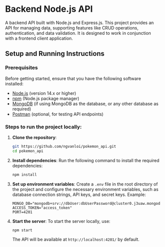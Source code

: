 # Backend Node.js API

A backend API built with Node.js and Express.js. This project provides an API for managing data, supporting features like CRUD operations, authentication, and data validation. It is designed to work in conjunction with a frontend client application.

## Setup and Running Instructions

### Prerequisites

Before getting started, ensure that you have the following software installed:

- [Node.js](https://nodejs.org/en/) (version 14.x or higher)
- [npm](https://www.npmjs.com/) (Node.js package manager)
- [MongoDB](https://www.mongodb.com/) (if using MongoDB as the database, or any other database as required)
- [Postman](https://www.postman.com/) (optional, for testing API endpoints)

### Steps to run the project locally:

1. **Clone the repository**:
   ```bash
   git https://github.com/ngvanloi/pokemon_api.git
   cd pokemon_api
   ```

2. **Install dependencies**:
   Run the following command to install the required dependencies:
   ```bash
   npm install
   ```

3. **Set up environment variables**:
   Create a `.env` file in the root directory of the project and configure the necessary environment variables, such as database connection strings, API keys, and secret keys. Example:
   ```env
   MONGO_DB="mongodb+srv://dbUser:dbUserPassword@cluster0.j3uaw.mongodb.net/"
   ACCESS_TOKEN="access_token"
   PORT=4201
   ```

4. **Start the server**:
   To start the server locally, use:
   ```bash
   npm start
   ```
   The API will be available at `http://localhost:4201/` by default.
